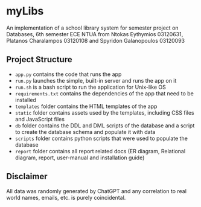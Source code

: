 # myLibs
An implementation of a school library system for semester project on Databases, 6th semester ECE NTUA from Ntokas Eythymios 03120631, Platanos Charalampos 03120108 and Spyridon Galanopoulos 03120093

## Project Structure

 - `app.py` contains the code that runs the app 
 - `run.py` launches the simple, built-in server and runs the app on it
 - `run.sh` is a bash script to run the application for Unix-like OS
 - `requirements.txt` contains the dependencies of the app that need to be installed
 - `templates` folder contains the HTML templates of the app
 - `static` folder contains assets used by the templates, including CSS files and JavaScript files
 - `db` folder contains the DDL and DML scripts of the database and a script to create the database schema and populate it with data
 - `scripts` folder contains python scripts that were used to populate the database
 - `report` folder contains all report related docs (ER diagram, Relational diagram, report, user-manual and installation guide)

## Disclaimer
All data was randomly generated by ChatGPT and any correlation to real world names, emails, etc. is purely coincidental.
